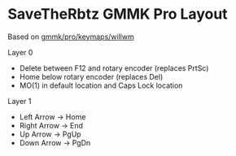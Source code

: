 # SaveTheRbtz GMMK Pro Layout

Based on [gmmk/pro/keymaps/willwm](../willwm/keymap.c)

Layer 0

* Delete between F12 and rotary encoder (replaces PrtSc)
* Home below rotary encoder (replaces Del)
* MO(1) in default location and Caps Lock location

Layer 1

* Left Arrow -> Home
* Right Arrow -> End
* Up Arrow -> PgUp
* Down Arrow -> PgDn
